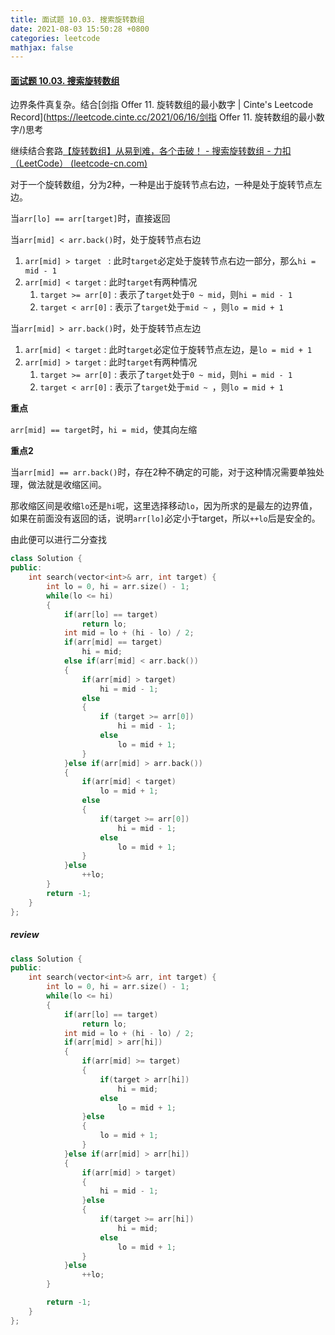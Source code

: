 ```yaml
---
title: 面试题 10.03. 搜索旋转数组
date: 2021-08-03 15:50:28 +0800
categories: leetcode
mathjax: false
---
```

#### [面试题 10.03. 搜索旋转数组](https://leetcode-cn.com/problems/search-rotate-array-lcci/)

边界条件真复杂。结合[剑指 Offer 11. 旋转数组的最小数字 | Cinte's Leetcode Record](https://leetcode.cinte.cc/2021/06/16/剑指 Offer 11. 旋转数组的最小数字/)思考

继续结合套路[【旋转数组】从易到难，各个击破！ - 搜索旋转数组 - 力扣（LeetCode） (leetcode-cn.com)](https://leetcode-cn.com/problems/search-rotate-array-lcci/solution/xuan-zhuan-shu-zu-cong-yi-dao-nan-ge-ge-dcv7a/)



对于一个旋转数组，分为2种，一种是出于旋转节点右边，一种是处于旋转节点左边。

当`arr[lo] == arr[target]`时，直接返回

当`arr[mid] < arr.back()`时，处于旋转节点右边

1. `arr[mid] > target `  : 此时`target`必定处于旋转节点右边一部分，那么`hi = mid - 1`
2. `arr[mid] < target` : 此时`target`有两种情况
   1. `target >= arr[0]` : 表示了`target`处于`0 ~ mid`，则`hi = mid - 1` 
   2. `target < arr[0]` : 表示了`target`处于`mid ~ `，则`lo = mid + 1`

当`arr[mid] > arr.back()`时，处于旋转节点左边

1. `arr[mid] < target` : 此时`target`必定位于旋转节点左边，是`lo = mid + 1`
2. `arr[mid] > target` : 此时`target`有两种情况
   1. `target >= arr[0]` : 表示了`target`处于`0 ~ mid`，则`hi = mid - 1`
   2. `target < arr[0]` : 表示了`target`处于`mid ~ `，则`lo = mid + 1`

**重点**

`arr[mid] == target`时，`hi = mid`，使其向左缩

**重点2**

当`arr[mid] == arr.back()`时，存在2种不确定的可能，对于这种情况需要单独处理，做法就是收缩区间。

那收缩区间是收缩`lo`还是`hi`呢，这里选择移动`lo`，因为所求的是最左的边界值，如果在前面没有返回的话，说明`arr[lo]`必定小于target，所以`++lo`后是安全的。



由此便可以进行二分查找

```c++
class Solution {
public:
    int search(vector<int>& arr, int target) {
        int lo = 0, hi = arr.size() - 1;
        while(lo <= hi)
        {
            if(arr[lo] == target)
                return lo;
            int mid = lo + (hi - lo) / 2;
            if(arr[mid] == target)
                hi = mid;
            else if(arr[mid] < arr.back())
            {
                if(arr[mid] > target)
                    hi = mid - 1;
                else
                {
                    if (target >= arr[0])
                        hi = mid - 1;
                    else
                        lo = mid + 1;
                }
            }else if(arr[mid] > arr.back())
            {
                if(arr[mid] < target)
                    lo = mid + 1;
                else
                {
                    if(target >= arr[0])
                        hi = mid - 1;
                    else
                        lo = mid + 1;
                }
            }else
                ++lo;
        }
        return -1;
    }
};
```

##### review

```c++
class Solution {
public:
    int search(vector<int>& arr, int target) {
        int lo = 0, hi = arr.size() - 1;
        while(lo <= hi)
        {
            if(arr[lo] == target)
                return lo;
            int mid = lo + (hi - lo) / 2;
            if(arr[mid] > arr[hi])
            {
                if(arr[mid] >= target)
                {
                    if(target > arr[hi])
                        hi = mid;
                    else
                        lo = mid + 1;
                }else
                {
                    lo = mid + 1;
                }
            }else if(arr[mid] > arr[hi])
            {
                if(arr[mid] > target)
                {
                    hi = mid - 1;
                }else
                {
                    if(target >= arr[hi])
                        hi = mid;
                    else
                        lo = mid + 1;
                }
            }else
                ++lo;
        }

        return -1;
    }
};
```
